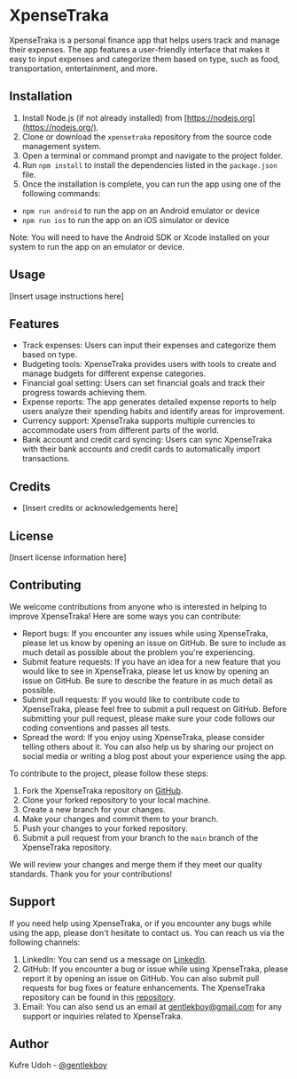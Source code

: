 # XpenseTraka

XpenseTraka is a personal finance app that helps users track and manage their expenses. The app features a user-friendly interface that makes it easy to input expenses and categorize them based on type, such as food, transportation, entertainment, and more.

## Installation

1. Install Node.js (if not already installed) from [https://nodejs.org](https://nodejs.org/).
2. Clone or download the `xpensetraka` repository from the source code management system.
3. Open a terminal or command prompt and navigate to the project folder.
4. Run `npm install` to install the dependencies listed in the `package.json` file.
5. Once the installation is complete, you can run the app using one of the following commands:

- `npm run android` to run the app on an Android emulator or device
- `npm run ios` to run the app on an iOS simulator or device

Note: You will need to have the Android SDK or Xcode installed on your system to run the app on an emulator or device.

## Usage

[Insert usage instructions here]

## Features

- Track expenses: Users can input their expenses and categorize them based on type.
- Budgeting tools: XpenseTraka provides users with tools to create and manage budgets for different expense categories.
- Financial goal setting: Users can set financial goals and track their progress towards achieving them.
- Expense reports: The app generates detailed expense reports to help users analyze their spending habits and identify areas for improvement.
- Currency support: XpenseTraka supports multiple currencies to accommodate users from different parts of the world.
- Bank account and credit card syncing: Users can sync XpenseTraka with their bank accounts and credit cards to automatically import transactions.

## Credits

- [Insert credits or acknowledgements here]

## License

[Insert license information here]

## Contributing

We welcome contributions from anyone who is interested in helping to improve XpenseTraka! Here are some ways you can contribute:

- Report bugs: If you encounter any issues while using XpenseTraka, please let us know by opening an issue on GitHub. Be sure to include as much detail as possible about the problem you're experiencing.
- Submit feature requests: If you have an idea for a new feature that you would like to see in XpenseTraka, please let us know by opening an issue on GitHub. Be sure to describe the feature in as much detail as possible.
- Submit pull requests: If you would like to contribute code to XpenseTraka, please feel free to submit a pull request on GitHub. Before submitting your pull request, please make sure your code follows our coding conventions and passes all tests.
- Spread the word: If you enjoy using XpenseTraka, please consider telling others about it. You can also help us by sharing our project on social media or writing a blog post about your experience using the app.

To contribute to the project, please follow these steps:

1. Fork the XpenseTraka repository on [GitHub](https://github.com/Gentlekboy/xpensetraka).
2. Clone your forked repository to your local machine.
3. Create a new branch for your changes.
4. Make your changes and commit them to your branch.
5. Push your changes to your forked repository.
6. Submit a pull request from your branch to the `main` branch of the XpenseTraka repository.

We will review your changes and merge them if they meet our quality standards. Thank you for your contributions!

## Support

If you need help using XpenseTraka, or if you encounter any bugs while using the app, please don't hesitate to contact us. You can reach us via the following channels:

1. LinkedIn: You can send us a message on [LinkedIn](https://linkedin.com/in/gentlekboy).
2. GitHub: If you encounter a bug or issue while using XpenseTraka, please report it by opening an issue on GitHub. You can also submit pull requests for bug fixes or feature enhancements. The XpenseTraka repository can be found in this [repository](https://github.com/Gentlekboy/xpensetraka).
3. Email: You can also send us an email at gentlekboy@gmail.com for any support or inquiries related to XpenseTraka.

## Author

Kufre Udoh - [@gentlekboy](https://github.com/Gentlekboy)
